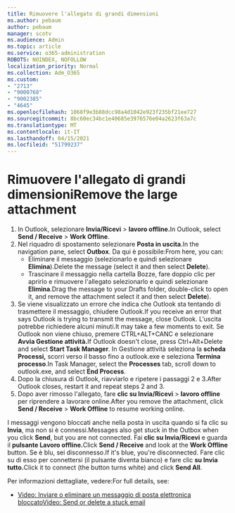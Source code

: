 ```yaml
---
title: Rimuovere l'allegato di grandi dimensioni
ms.author: pebaum
author: pebaum
manager: scotv
ms.audience: Admin
ms.topic: article
ms.service: o365-administration
ROBOTS: NOINDEX, NOFOLLOW
localization_priority: Normal
ms.collection: Adm_O365
ms.custom:
- "2713"
- "9000768"
- "9002385"
- "4645"
ms.openlocfilehash: 1068f9e3b88dcc98a4d1042e923f235bf21ee727
ms.sourcegitcommit: 8bc60ec34bc1e40685e3976576e04a2623f63a7c
ms.translationtype: MT
ms.contentlocale: it-IT
ms.lasthandoff: 04/15/2021
ms.locfileid: "51799237"
---
```

# <a name="remove-the-large-attachment"></a><span data-ttu-id="23f25-102">Rimuovere l'allegato di grandi dimensioni</span><span class="sxs-lookup"><span data-stu-id="23f25-102">Remove the large attachment</span></span>

1. <span data-ttu-id="23f25-103">In Outlook, selezionare **Invia/Ricevi**  >  **lavoro offline.**</span><span class="sxs-lookup"><span data-stu-id="23f25-103">In Outlook, select **Send / Receive** > **Work Offline**.</span></span> 
2. <span data-ttu-id="23f25-104">Nel riquadro di spostamento selezionare **Posta in uscita**.</span><span class="sxs-lookup"><span data-stu-id="23f25-104">In the navigation pane, select **Outbox**.</span></span> <span data-ttu-id="23f25-105">Da qui è possibile:</span><span class="sxs-lookup"><span data-stu-id="23f25-105">From here, you can:</span></span> 
    - <span data-ttu-id="23f25-106">Eliminare il messaggio (selezionarlo e quindi selezionare **Elimina**).</span><span class="sxs-lookup"><span data-stu-id="23f25-106">Delete the message (select it and then select **Delete**).</span></span>
    - <span data-ttu-id="23f25-107">Trascinare il messaggio nella cartella Bozze, fare doppio clic per aprirlo e rimuovere l'allegato selezionarlo e quindi selezionare **Elimina**.</span><span class="sxs-lookup"><span data-stu-id="23f25-107">Drag the message to your Drafts folder, double-click to open it, and remove the attachment select it and then select **Delete**).</span></span>
3. <span data-ttu-id="23f25-108">Se viene visualizzato un errore che indica che Outlook sta tentando di trasmettere il messaggio, chiudere Outlook.</span><span class="sxs-lookup"><span data-stu-id="23f25-108">If you receive an error that says Outlook is trying to transmit the message, close Outlook.</span></span> <span data-ttu-id="23f25-109">L'uscita potrebbe richiedere alcuni minuti.</span><span class="sxs-lookup"><span data-stu-id="23f25-109">It may take a few moments to exit.</span></span> <span data-ttu-id="23f25-110">Se Outlook non viene chiuso, premere CTRL+ALT+CANC e selezionare **Avvia Gestione attività.**</span><span class="sxs-lookup"><span data-stu-id="23f25-110">If Outlook doesn't close, press Ctrl+Alt+Delete and select **Start Task Manager**.</span></span> <span data-ttu-id="23f25-111">In Gestione attività seleziona la **scheda Processi,** scorri verso il basso fino a outlook.exe e seleziona **Termina processo**.</span><span class="sxs-lookup"><span data-stu-id="23f25-111">In Task Manager, select the **Processes** tab, scroll down to outlook.exe, and select **End Process**.</span></span>
4. <span data-ttu-id="23f25-112">Dopo la chiusura di Outlook, riavviarlo e ripetere i passaggi 2 e 3.</span><span class="sxs-lookup"><span data-stu-id="23f25-112">After Outlook closes, restart it and repeat steps 2 and 3.</span></span> 
5. <span data-ttu-id="23f25-113">Dopo aver rimosso l'allegato, fare **clic su Invia/Ricevi**  >  **lavoro offline** per riprendere a lavorare online.</span><span class="sxs-lookup"><span data-stu-id="23f25-113">After you remove the attachment, click **Send / Receive** > **Work Offline** to resume working online.</span></span> 

<span data-ttu-id="23f25-114">I messaggi vengono bloccati anche nella posta in uscita quando si fa clic su **Invia**, ma non si è connessi.</span><span class="sxs-lookup"><span data-stu-id="23f25-114">Messages also get stuck in the Outbox when you click **Send**, but you are not connected.</span></span> <span data-ttu-id="23f25-115">Fai **clic su Invia/Ricevi** e guarda il **pulsante Lavoro offline.**</span><span class="sxs-lookup"><span data-stu-id="23f25-115">Click **Send / Receive** and look at the **Work Offline** button.</span></span> <span data-ttu-id="23f25-116">Se è blu, sei disconnesso.</span><span class="sxs-lookup"><span data-stu-id="23f25-116">If it's blue, you're disconnected.</span></span> <span data-ttu-id="23f25-117">Fare clic su di esso per connettersi (il pulsante diventa bianco) e fare clic **su Invia tutto.**</span><span class="sxs-lookup"><span data-stu-id="23f25-117">Click it to connect (the button turns white) and click **Send All**.</span></span>
 
 <span data-ttu-id="23f25-118">Per informazioni dettagliate, vedere:</span><span class="sxs-lookup"><span data-stu-id="23f25-118">For full details, see:</span></span>
- [<span data-ttu-id="23f25-119">Video: Inviare o eliminare un messaggio di posta elettronica bloccato</span><span class="sxs-lookup"><span data-stu-id="23f25-119">Video: Send or delete a stuck email</span></span>](https://support.office.com/article/Video-Send-or-delete-an-email-stuck-in-your-outbox-26d5d34a-4e5f-444a-a9e8-44db04a94dec) 